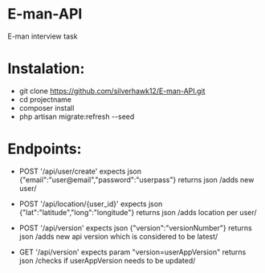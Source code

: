 # E-man-API
E-man interview task 

# Instalation:

* git clone https://github.com/silverhawk12/E-man-API.git
* cd projectname
* composer install
* php artisan migrate:refresh --seed

# Endpoints:

* POST '/api/user/create' expects json {"email":"user@email","password":"userpass"} returns json
    /adds new user/
* POST '/api/location/{user_id}' expects json {"lat":"latitude","long":"longitude"} returns json
    /adds location per user/

* POST '/api/version' expects json {"version":"versionNumber"} returns json
    /adds new api version which is considered to be latest/

* GET '/api/version' expects param "version=userAppVersion" returns json
    /checks if userAppVersion needs to be updated/
